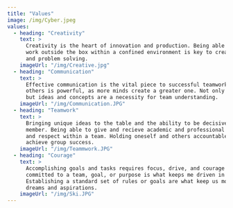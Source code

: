 ```yaml
---
title: "Values"
image: /img/Cyber.jpeg
values:
  - heading: "Creativity"
    text: >
      Creativity is the heart of innovation and production. Being able to
      work outside the box within a confined environment is key to creative thinking
      and problem solving. 
    imageUrl: "/img/Creative.jpg"
  - heading: "Communication"
    text: >
      Effective communication is the vital piece to successful teamwork! Working with 
      others is powerful, as more minds create a greater one. Not only communicating workflows
      but ideas and concepts are a necessity for team understanding.
    imageUrl: "/img/Communication.JPG"
  - heading: "Teamwork"
    text: >
      Bringing unique ideas to the table and the ability to be decisive are what make a great team 
      member. Being able to give and recieve academic and professional criticism, creates success 
      and respect within a team. Holding oneself and others accountable within a group setting to
      achieve group success. 
    imageUrl: "/img/Teammwork.JPG"
  - heading: "Courage"
    text: >
      Accomplishing goals and tasks requires focus, drive, and courage for the best outcome. Being
      committed to a team, goal, or purpose is what keeps me driven in my professional and personal careers.
      Establishing a standard set of rules or goals are what keep us motivated moving forward towards those
      dreams and aspirations. 
    imageUrl: "/img/Ski.JPG"
---
```

